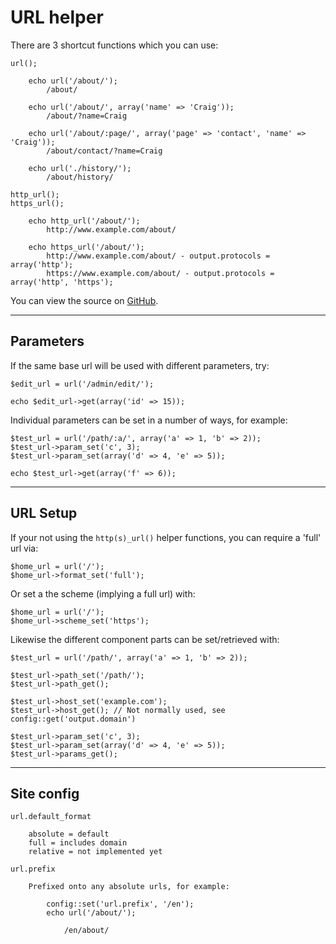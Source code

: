 
# URL helper

There are 3 shortcut functions which you can use:

	url();

		echo url('/about/');
			/about/

		echo url('/about/', array('name' => 'Craig'));
			/about/?name=Craig

		echo url('/about/:page/', array('page' => 'contact', 'name' => 'Craig'));
			/about/contact/?name=Craig

		echo url('./history/');
			/about/history/

	http_url();
	https_url();

		echo http_url('/about/');
			http://www.example.com/about/

		echo https_url('/about/');
			http://www.example.com/about/ - output.protocols = array('http');
			https://www.example.com/about/ - output.protocols = array('http', 'https');

You can view the source on [GitHub](https://github.com/craigfrancis/framework/blob/master/framework/0.1/library/class/url.php).

---

## Parameters

If the same base url will be used with different parameters, try:

	$edit_url = url('/admin/edit/');

	echo $edit_url->get(array('id' => 15));

Individual parameters can be set in a number of ways, for example:

	$test_url = url('/path/:a/', array('a' => 1, 'b' => 2));
	$test_url->param_set('c', 3);
	$test_url->param_set(array('d' => 4, 'e' => 5));

	echo $test_url->get(array('f' => 6));

---

## URL Setup

If your not using the `http(s)_url()` helper functions, you can require a 'full' url via:

	$home_url = url('/');
	$home_url->format_set('full');

Or set a the scheme (implying a full url) with:

	$home_url = url('/');
	$home_url->scheme_set('https');

Likewise the different component parts can be set/retrieved with:

	$test_url = url('/path/', array('a' => 1, 'b' => 2));

	$test_url->path_set('/path/');
	$test_url->path_get();

	$test_url->host_set('example.com');
	$test_url->host_get(); // Not normally used, see config::get('output.domain')

	$test_url->param_set('c', 3);
	$test_url->param_set(array('d' => 4, 'e' => 5));
	$test_url->params_get();

---

## Site config

	url.default_format

		absolute = default
		full = includes domain
		relative = not implemented yet

	url.prefix

		Prefixed onto any absolute urls, for example:

			config::set('url.prefix', '/en');
			echo url('/about/');

				/en/about/
